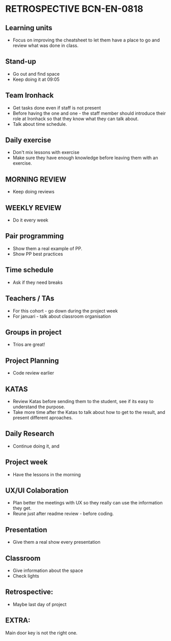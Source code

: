 # RETROSPECTIVE BCN-EN-0818

## Learning units
- Focus on improving the cheatsheet to let them have a place to go and review what was done in class.

## Stand-up
- Go out and find space
- Keep doing it at 09:05

## Team Ironhack
- Get tasks done even if staff is not present
- Before having the one and one - the staff member should introduce their role at Ironhack so that they know what they can talk about.
- Talk about time schedule.

## Daily exercise
- Don't mix lessons with exercise
- Make sure they have enough knowledge before leaving them with an exercise.

## MORNING REVIEW
- Keep doing reviews

## WEEKLY REVIEW
- Do it every week

## Pair programming
- Show them a real example of PP. 
- Show PP best practices

## Time schedule
- Ask if they need breaks

## Teachers / TAs
- For this cohort - go down during the project week
- For januari - talk about classroom organisation

## Groups in project
- Trios are great!

## Project Planning
- Code review earlier

## KATAS
- Review Katas before sending them to the student, see if its easy to understand the purpose.
- Take more time after the Katas to talk about how to get to the result, and present different aproaches.

## Daily Research
- Continue doing it, and 

## Project week
- Have the lessons in the morning

## UX/UI Colaboration
- Plan better the meetings with UX so they really can use the information they get.
- Reune just after readme review - before coding.

## Presentation
- Give them a real show every presentation

## Classroom
- Give information about the space
- Check lights 


## Retrospective:
- Maybe last day of project

## EXTRA:
Main door key is not the right one.

